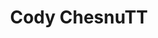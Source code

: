 ---
title: "Cody ChesnuTT"
summary: "Cody Chesnutt is an American R&B and neo soul musician from Atlanta, Georgia."
image: "cody-chesnutt.jpg"
apple_music_artist_url: "https://music.apple.com/gb/artist/cody-chesnutt/213817831"
wikipedia_url: "https://en.wikipedia.org/wiki/Cody_Chesnutt"
---